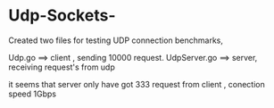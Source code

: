# Udp-Sockets-
Created two files for testing UDP connection benchmarks,

Udp.go ==> client , sending 10000 request.
UdpServer.go ==> server, receiving request's from udp

it seems that server only have got 333 request from client , conection speed 1Gbps
